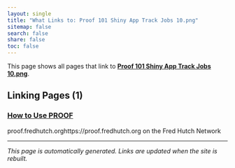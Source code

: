 ```yaml
---
layout: single
title: "What Links to: Proof 101 Shiny App Track Jobs 10.png"
sitemap: false
search: false
share: false
toc: false
---
```


This page shows all pages that link to **[Proof 101 Shiny App Track Jobs 10.png](/datademos/assets/proof_101_shiny_app_track_jobs_10.png)**.

## Linking Pages (1)

### [How to Use PROOF](/datademos/proof-how-to/)

proof.fredhutch.orghttps://proof.fredhutch.org on the Fred Hutch Network

---


*This page is automatically generated. Links are updated when the site is rebuilt.*
